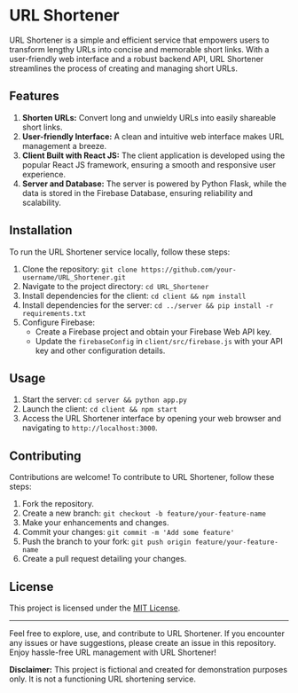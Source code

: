 # URL Shortener

URL Shortener is a simple and efficient service that empowers users to transform lengthy URLs into concise and memorable short links. With a user-friendly web interface and a robust backend API, URL Shortener streamlines the process of creating and managing short URLs.

## Features

1. **Shorten URLs:** Convert long and unwieldy URLs into easily shareable short links.
2. **User-friendly Interface:** A clean and intuitive web interface makes URL management a breeze.
3. **Client Built with React JS:** The client application is developed using the popular React JS framework, ensuring a smooth and responsive user experience.
4. **Server and Database:** The server is powered by Python Flask, while the data is stored in the Firebase Database, ensuring reliability and scalability.

## Installation

To run the URL Shortener service locally, follow these steps:

1. Clone the repository: `git clone https://github.com/your-username/URL_Shortener.git`
2. Navigate to the project directory: `cd URL_Shortener`
3. Install dependencies for the client: `cd client && npm install`
4. Install dependencies for the server: `cd ../server && pip install -r requirements.txt`
5. Configure Firebase:
   - Create a Firebase project and obtain your Firebase Web API key.
   - Update the `firebaseConfig` in `client/src/firebase.js` with your API key and other configuration details.

## Usage

1. Start the server: `cd server && python app.py`
2. Launch the client: `cd client && npm start`
3. Access the URL Shortener interface by opening your web browser and navigating to `http://localhost:3000`.


## Contributing

Contributions are welcome! To contribute to URL Shortener, follow these steps:

1. Fork the repository.
2. Create a new branch: `git checkout -b feature/your-feature-name`
3. Make your enhancements and changes.
4. Commit your changes: `git commit -m 'Add some feature'`
5. Push the branch to your fork: `git push origin feature/your-feature-name`
6. Create a pull request detailing your changes.

## License

This project is licensed under the [MIT License](LICENSE).

---

Feel free to explore, use, and contribute to URL Shortener. If you encounter any issues or have suggestions, please create an issue in this repository. Enjoy hassle-free URL management with URL Shortener!

**Disclaimer:** This project is fictional and created for demonstration purposes only. It is not a functioning URL shortening service.
